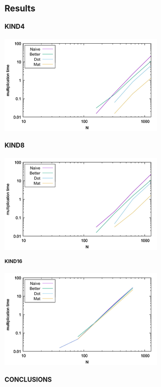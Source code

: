 # Results

## KIND4
![kind4](https://github.com/matiusz/fortran-zad1/blob/master/res/wykres4.jpg)
---
## KIND8
![kind8](https://github.com/matiusz/fortran-zad1/blob/master/res/wykres8.jpg)
---
### KIND16
![kind16](https://github.com/matiusz/fortran-zad1/blob/master/res/wykres16.jpg)
---

## CONCLUSIONS
